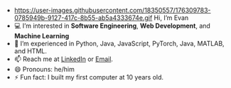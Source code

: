 - https://user-images.githubusercontent.com/18350557/176309783-0785949b-9127-417c-8b55-ab5a4333674e.gif Hi, I’m Evan
- 💻 I’m interested in **Software Engineering**, **Web Development**, and **Machine Learning**
- 📖 I’m experienced in Python, Java, JavaScript, PyTorch, Java, MATLAB, and HTML.
- 📫 Reach me at [LinkedIn](https://www.linkedin.com/in/evan-schmelkin/) or [Email](mailto:eschmelki@conncoll.edu).
- 😄 Pronouns: he/him
- ⚡ Fun fact: I built my first computer at 10 years old.

<!---
evanschmelkin/evanschmelkin is a ✨ special ✨ repository because its `README.md` (this file) appears on your GitHub profile.
You can click the Preview link to take a look at your changes.
--->
